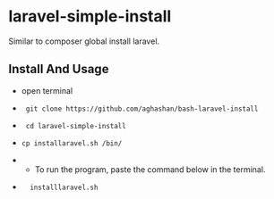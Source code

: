 # laravel-simple-install
Similar to composer global install laravel. 
## Install And Usage
- open terminal
- ```
   git clone https://github.com/aghashan/bash-laravel-install
  ```
- ```
   cd laravel-simple-install
   ```
- ```
  cp installaravel.sh /bin/
  ```
- - To run the program, paste the command below in the terminal. 
- ```
    installlaravel.sh
    ``` 

